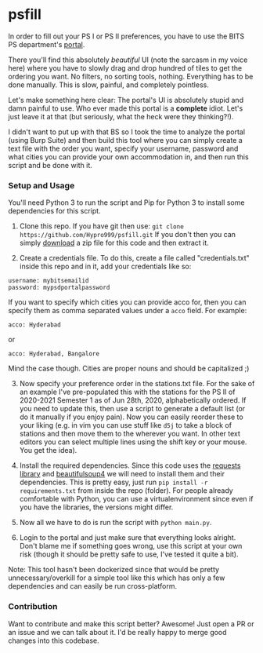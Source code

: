 # psfill
In order to fill out your PS I or PS II preferences, you have to use the BITS PS department's [portal](http://psd.bits-pilani.ac.in).

There you'll find this absolutely *beautiful* UI (note the sarcasm in my voice here) where you have to slowly drag and drop
hundred of tiles to get the ordering you want. No filters, no sorting tools, nothing. Everything has to be done manually.
This is slow, painful, and completely pointless.

Let's make something here clear: The portal's UI is absolutely stupid and damn painful to use.
Who ever made this portal is a **complete** idiot. Let's just leave it at that (but seriously, what the heck were they thinking?!).

I didn't want to put up with that BS so I took the time to analyze the portal (using Burp Suite) and then build this
tool where you can simply create a text file with the order you want, specify your username, password and what cities
you can provide your own accommodation in, and then run this script and be done with it.

### Setup and Usage
You'll need Python 3 to run the script and Pip for Python 3 to install some dependencies for this script.

1. Clone this repo. If you have git then use: `git clone https://github.com/Hypro999/psfill.git` If you don't then you can
simply [download](https://github.com/Hypro999/psfill/archive/master.zip) a zip file for this code and then extract it.

2. Create a credentials file. To do this, create a file called "credentials.txt" inside this repo and in it, add your
credentials like so:
```
username: mybitsemailid
password: mypsdportalpassword
```
If you want to specify which cities you can provide acco for, then you can specify them as comma separated values
under a `acco` field. For example:
```
acco: Hyderabad
```
or
```
acco: Hyderabad, Bangalore
```
Mind the case though. Cities are proper nouns and should be capitalized ;)

3. Now specify your preference order in the stations.txt file. For the sake of an example I've pre-populated this
with the stations for the PS II of 2020-2021 Semester 1 as of Jun 28th, 2020, alphabetically ordered. If you need
to update this, then use a script to generate a default list (or do it manually if you enjoy pain). Now you can
easily reorder these to your liking (e.g. in vim you can use stuff like `d5j` to take a block of stations and then
move them to the wherever you want. In other text editors you can select multiple lines using the shift key or your
mouse. You get the idea).

4. Install the required dependencies. Since this code uses the [requests library](https://github.com/psf/requests) and
[beautifulsoup4](https://www.crummy.com/software/BeautifulSoup/) we will need to install them and their dependencies.
This is pretty easy, just run `pip install -r requirements.txt` from inside the repo (folder). For people already
comfortable with Python, you can use a virtualenvironment since even if you have the libraries, the versions might differ.

5. Now all we have to do is run the script with `python main.py`.

6. Login to the portal and just make sure that everything looks alright. Don't blame me if something goes wrong, use
this script at your own risk (though it should be pretty safe to use, I've tested it quite a bit).

Note: This tool hasn't been dockerized since that would be pretty unnecessary/overkill for a simple tool like this
which has only a few dependencies and can easily be run cross-platform.

### Contribution
Want to contribute and make this script better? Awesome! Just open a PR or an issue and we can talk about it. I'd
be really happy to merge good changes into this codebase.


